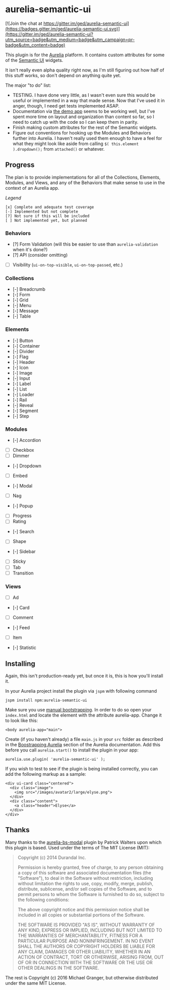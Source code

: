 # aurelia-semantic-ui

[![Join the chat at https://gitter.im/ged/aurelia-semantic-ui](https://badges.gitter.im/ged/aurelia-semantic-ui.svg)](https://gitter.im/ged/aurelia-semantic-ui?utm_source=badge&utm_medium=badge&utm_campaign=pr-badge&utm_content=badge)

This plugin is for the [Aurelia](http://www.aurelia.io/) platform. It contains custom attributes for some of the [Semantic UI](http://semantic-ui.com/) widgets.

It isn't really even alpha quality right now, as I'm still figuring out how half of this stuff works, so don't depend on anything quite yet.

The major "to do" list:

* TESTING. I have done very little, as I wasn't even sure this would be useful or implemented in a way that made sense. Now that I've used it in anger, though, I need get tests implemented ASAP.
* Documentation via [the demo app](http://ged.github.io/aurelia-semantic-ui/demo.html) seems to be working well, but I've spent more time on layout and organization than content so far, so I need to catch up with the code so I can keep them in parity.
* Finish making custom attributes for the rest of the Semantic widgets.
* Figure out conventions for hooking up the Modules and Behaviors further into Aurelia. I haven't really used them enough to have a feel for what they might look like aside from calling `$( this.element ).dropdown();` from `attached()` or whatever.

## Progress

The plan is to provide implementations for all of the Collections, Elements, Modules, and Views, and any of the Behaviors that make sense to use in the context of an Aurelia app. 

*Legend*

    [x] Complete and adequate test coverage
    [-] Implemented but not complete
    [?] Not sure if this will be included
    [ ] Not implemented yet, but planned

### Behaviors

- [?] Form Validation (will this be easier to use than `aurelia-validation` when it's done?)
- [?] API (consider omitting)
- [ ] Visibility (`ui-on-top-visible`, `ui-on-top-passed`, etc.)

### Collections

- [-] Breadcrumb
- [-] Form
- [-] Grid
- [-] Menu
- [-] Message
- [-] Table

### Elements

- [-] Button
- [-] Container
- [-] Divider
- [-] Flag
- [-] Header
- [-] Icon
- [-] Image
- [-] Input
- [-] Label
- [-] List
- [-] Loader
- [-] Rail
- [-] Reveal
- [-] Segment
- [-] Step

### Modules

- [-] Accordion
- [ ] Checkbox
- [ ] Dimmer
- [-] Dropdown
- [ ] Embed
- [-] Modal
- [ ] Nag
- [-] Popup
- [ ] Progress
- [ ] Rating
- [-] Search
- [ ] Shape
- [-] Sidebar
- [ ] Sticky
- [ ] Tab
- [ ] Transition

### Views

- [ ] Ad
- [-] Card
- [ ] Comment
- [-] Feed
- [ ] Item
- [-] Statistic


## Installing

Again, this isn't production-ready yet, but once it is, this is how you'll install it.

In your Aurelia project install the plugin via `jspm` with following command

    jspm install npm:aurelia-semantic-ui

Make sure you use [manual bootstrapping](http://aurelia.io/hub.html#/doc/article/aurelia/framework/latest/app-configuration-and-startup/4). In order to do so open your `index.html` and locate the element with the attribute aurelia-app. Change it to look like this:

    <body aurelia-app="main">

Create (if you haven't already) a file `main.js` in your `src` folder as described in the [Boostrapping Aurelia](http://aurelia.io/hub.html#/doc/article/aurelia/framework/latest/app-configuration-and-startup/1) section of the Aurelia documentation. Add this before you call `aurelia.start()` to install the plugin in your app:

    aurelia.use.plugin( 'aurelia-semantic-ui' );


If you wish to test to see if the plugin is being installed correctly, you can add the following markup as a sample:

    <div ui-card class="centered">
      <div class="image">
        <img src="/images/avatar2/large/elyse.png">
      </div>
      <div class="content">
        <a class="header">Elyse</a>
      </div>
    </div>



## Thanks

Many thanks to the [aurelia-bs-modal](https://github.com/PWKad/aurelia-bs-modal) plugin by Patrick Walters upon which this plugin is based. Used under the terms of The MIT License (MIT):

> Copyright (c) 2014 Durandal Inc.
> 
> Permission is hereby granted, free of charge, to any person obtaining a copy
> of this software and associated documentation files (the "Software"), to deal
> in the Software without restriction, including without limitation the rights
> to use, copy, modify, merge, publish, distribute, sublicense, and/or sell
> copies of the Software, and to permit persons to whom the Software is
> furnished to do so, subject to the following conditions:
> 
> The above copyright notice and this permission notice shall be included in all
> copies or substantial portions of the Software.
> 
> THE SOFTWARE IS PROVIDED "AS IS", WITHOUT WARRANTY OF ANY KIND, EXPRESS OR
> IMPLIED, INCLUDING BUT NOT LIMITED TO THE WARRANTIES OF MERCHANTABILITY,
> FITNESS FOR A PARTICULAR PURPOSE AND NONINFRINGEMENT. IN NO EVENT SHALL THE
> AUTHORS OR COPYRIGHT HOLDERS BE LIABLE FOR ANY CLAIM, DAMAGES OR OTHER
> LIABILITY, WHETHER IN AN ACTION OF CONTRACT, TORT OR OTHERWISE, ARISING FROM,
> OUT OF OR IN CONNECTION WITH THE SOFTWARE OR THE USE OR OTHER DEALINGS IN THE
> SOFTWARE.

The rest is Copyright (c) 2016 Michael Granger, but otherwise distributed under the same MIT License.


